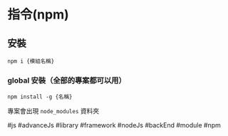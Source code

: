# 指令(npm)

## 安裝
```shell
npm i {模組名稱}
```
### global 安裝（全部的專案都可以用）
```shell
npm install -g {名稱}
```
專案會出現 `node_modules` 資料夾

#js #advanceJs #library #framework #nodeJs #backEnd #module #npm